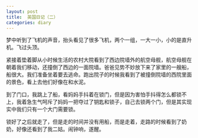 ```yaml
---
layout: post
title:  英国日记（二）
categories: diary
---
```


梦中听到了飞机的声音，抬头看见了很多飞机，两个一组，一大一小，小的是直升机。飞过头顶。  

紧接着垫着脚从小时候生活的农村大院看到了西边院墙外的航空母舰，航空母舰在朝着我们移动，还撞倒了西边的一面院墙。爸爸见势不妙放下来了家里的一艘船，船很大。我们准备坐着要去逃命。跑出院子的时候我看到了被撞倒院墙的西院里面的景色，看上去他们好像在和水泥。  

到了门口，我跳上了船，看妈妈手抖着在锁门，但是因为害怕手抖得怎么都锁不上，我着急生气呵斥了妈妈一把夺过了钥匙和锁子，自己去锁两个门，但是其实现实中我们只有一个大门需要锁。  

锁好了之后就走了，但是走的时间并没有用船，而是走着，走路的时候看到了奶奶，好像还看到了我二姑。闹钟响，遂醒。



